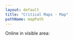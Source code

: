 ```yaml
---
layout: default
title: "Critical Maps - Map"
pathName: mapPath
---
```


<div id="map-count">Online in visible area: <span id="activeusers"></span></div>

<!-- <div id="map-share">
    <p>Embed this map on your website:</p>
    <pre><code>&lt;iframe width=&quot;1280&quot; height=&quot;720&quot; src=&quot;https://criticalmaps.net/map-embed&quot; frameborder=&quot;0&quot; allowfullscreen&gt;&lt;/iframe&gt;</code></pre>
</div> -->

<div id="map"></div>

<script type="text/javascript">
    $().ready(function () {
        var currentMarkers = [];

        var bikeIcon = L.icon({
            iconUrl: '/assets/images/candle.png',
            iconSize: [48, 48],
            iconAnchor: [24, 24],
            className: 'map-marker-bike',
        });

        var bikeMap = new L.map('map', { zoomControl: false }).setView([52.468209, 13.425995], 3);

        L.mapboxGL({
            attribution: '<a href="https://www.maptiler.com/copyright/">&copy; MapTiler</a> <a href="https://www.openstreetmap.org/copyright">&copy; OpenStreetMap contributors</a>',
            style: 'https://api.maptiler.com/maps/basic/style.json?key=BF1ZtxvN8zHG9Wc6omQn'
        }).addTo(bikeMap);

        new L.Control.Zoom({ position: 'bottomleft' }).addTo(bikeMap);
        var hash = new L.Hash(bikeMap);

        function saveHashToElements() {
            if (hash.lastHash) {
                $(".hash-append").each(function (index) {
                    $(this).attr("href", $(this).data("template").replace('${hash}', hash.lastHash));
                });
            }
        }
        bikeMap.on("moveend", function () {
            saveHashToElements()
        }, this);
        bikeMap.on("zoomend", function () {
            saveHashToElements()
        }, this);

        function setNewLocations(locationsArray) {
            //remove old markers
            currentMarkers.forEach(function (marker) {
                bikeMap.removeLayer(marker)
            });
            currentMarkers = []

            //add new markes
            locationsArray.forEach(function (coordinate) {
                var marker = L.marker([coordinate.latitude, coordinate.longitude], { icon: bikeIcon }).addTo(bikeMap);
                currentMarkers.push(marker);
            });
        }



        function countMarkerInView() {
            var counter = 0;
            bikeMap.eachLayer(function (layer) {
                if (layer instanceof L.Marker) {
                    if (bikeMap.getBounds().contains(layer.getLatLng())) {
                        counter++;
                    }
                }
            });
            return counter;
        };

        var refreshLocationsFromServer = function () {
            $.getJSON("https://api-cdn.criticalmaps.net/locations", function (data) {

                locationsArray = [];
    
                for (const location of data) {
                    var coordinate = {
                        latitude: criticalMapsUtils.convertCoordinateFormat(location.latitude),
                        longitude: criticalMapsUtils.convertCoordinateFormat(location.longitude)
                    }
                    locationsArray.push(coordinate);
                }

                setNewLocations(locationsArray);
            });
        }
        setInterval(function () { refreshLocationsFromServer() }, 60000);

        refreshLocationsFromServer();

        $("body").keypress(function (event) {
            if (event.which == 104) {
                setInterval(function () { refreshLocationsFromServer() }, 1000);
                alert("ab geht die post!");
            }
        });

        setInterval(function () {
            refreshLocationsFromServer();
            var nBikes = countMarkerInView();
            document.getElementById("activeusers").innerHTML = nBikes;
        }, 60000);

    });
</script>
